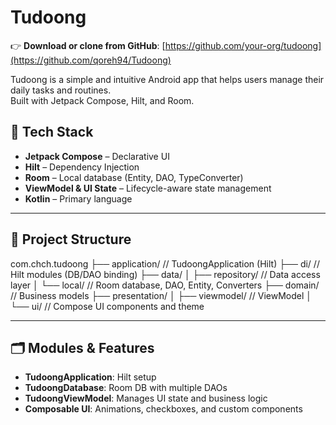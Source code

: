 # Tudoong

👉 **Download or clone from GitHub**: [https://github.com/your-org/tudoong](https://github.com/qoreh94/Tudoong)

Tudoong is a simple and intuitive Android app that helps users manage their daily tasks and routines.  
Built with Jetpack Compose, Hilt, and Room.

## 🧩 Tech Stack

- **Jetpack Compose** – Declarative UI
- **Hilt** – Dependency Injection
- **Room** – Local database (Entity, DAO, TypeConverter)
- **ViewModel & UI State** – Lifecycle-aware state management
- **Kotlin** – Primary language

---

## 📁 Project Structure

com.chch.tudoong
├── application/              // TudoongApplication (Hilt)
├── di/                       // Hilt modules (DB/DAO binding)
├── data/
│   ├── repository/           // Data access layer
│   └── local/                // Room database, DAO, Entity, Converters
├── domain/                   // Business models
├── presentation/
│   ├── viewmodel/            // ViewModel
│   └── ui/                   // Compose UI components and theme

---

## 🗂️ Modules & Features

- **TudoongApplication**: Hilt setup
- **TudoongDatabase**: Room DB with multiple DAOs
- **TudoongViewModel**: Manages UI state and business logic
- **Composable UI**: Animations, checkboxes, and custom components